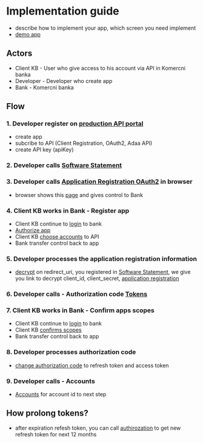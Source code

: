 # Implementation guide

- describe how to implement your app, which screen you need implement
- [demo app](https://api.kb.cz/adaa-flow/)

## Actors

- Client KB - User who give access to his account via API in Komercni banka
- Developer - Developer who create app
- Bank - Komercni banka

## Flow

### 1. Developer register on [production API portal](https://api.kb.cz/open/apim/store/site/pages/login.jag?requestedPage=/store/)

- create app
- subcribe to API (Client Registration, OAuth2, Adaa API)
- create API key (apiKey)

### 2. Developer calls [Software Statement](./Software-Statements#request)

### 3. Developer calls [Application Registration OAuth2](./Application-Registration-OAuth2#request) in browser

- browser shows this [page](https://api.kb.cz/adaa-flow/disclaimer.html)  and gives control to Bank

### 4. Client KB works in Bank - Register app

- Client KB continue to [login](https://api.kb.cz/adaa-flow/login2.html) to bank
- [Authorize app](https://api.kb.cz/adaa-flow/klic-aplikace.html)
- Client KB [choose accounts](https://api.kb.cz/adaa-flow/vyber-uctu.html) to API
- Bank transfer control back to app

### 5. Developer processes the application registration information

- [decrypt](./Application-Registration-OAuth2#decrypt-response)  on redirect_uri, you registered in [Software Statement](./Software-Statements#request), we give you link to decrypt client_id, client_secret, [application registration](./Application-Registration-OAuth2)

### 6. Developer calls - Authorization code [Tokens](./Tokens#authorization-code)

### 7. Client KB works in Bank - Confirm apps scopes

- Client KB continue to [login](https://api.kb.cz/adaa-flow/login2.html) to bank
- Client KB [confirms scopes](https://api.kb.cz/adaa-flow/klic-ucty.html)
- Bank transfer control back to app

### 8. Developer processes authorization code

- [change authorization code](./Tokens#response-authorization-code) to refresh token and access token

### 9. Developer calls - Accounts

- [Accounts](./Accounts) for  account id to next step

## How prolong tokens?

- after expiration refesh token, you can call [authirozation](./Tokens#authorization-code) to get new refresh token for next 12 months

